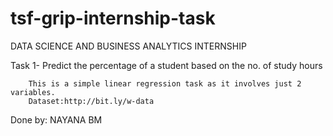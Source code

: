 # tsf-grip-internship-task

DATA SCIENCE AND BUSINESS ANALYTICS INTERNSHIP

Task 1- Predict the percentage of a student based on the no. of study hours

        This is a simple linear regression task as it involves just 2 variables.
        Dataset:http://bit.ly/w-data
    
Done by: NAYANA BM

